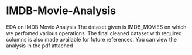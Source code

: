 # IMDB-Movie-Analysis
EDA on IMDB Movie Analysis
The dataset given is IMDB_MOVIES  on which we perfomed various operations.
The final cleaned dataset with required columns is also made available for future references.
You can view the analysis in the pdf attached
